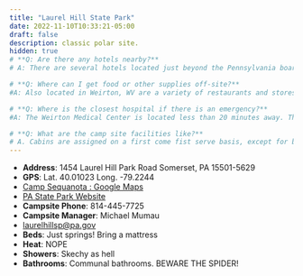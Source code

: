 ```yaml
---
title: "Laurel Hill State Park"
date: 2022-11-10T10:33:21-05:00
draft: false
description: classic polar site.
hidden: true
# **Q: Are there any hotels nearby?**
# A: There are several hotels located just beyond the Pennsylvania boarder in Weirton, WV, which is less than 20 minutes from the camp site. The hotels include Holiday Inn, Comfort Inn, and Fairfield Inn & Suites. 

# **Q: Where can I get food or other supplies off-site?**
#A: Also located in Weirton, WV are a variety of restaurants and stores, including McDonalds, Wendy's, Sheetz and Eat N' #Park (local chain open 24/7). There is also a 24 hour Walmart for anyone needed last minute supplies.

# **Q: Where is the closest hospital if there is an emergency?**
#A: The Weirton Medical Center is located less than 20 minutes away. The award-winning University of Pittsburgh Medical #Center (UPMC) is located about 1 hour from the camp site. 

# **Q: What are the camp site facilities like?**
# A. Cabins are assigned on a first come fist serve basis, except for buildings that are in a specific location In-Game. The cabins are two or four man cabins with beds that are wire springs or plywood boards with **no mattresses**, so please bring bedding. This is a summer camp site so there is no heat! There will only be one electrical outlet and light in each cabin. (Note: Heaters are **not** permitted.) It can get very cold at this site at night, especially during early spring or late fall events. We suggest bringing extra blankets, even if it looks like it will be warm enough. Also, the bathrooms and showers are in their own individual facilities. Please note that our camp site does not allow bird seed packets.
---
```


- **Address**: 1454 Laurel Hill Park Road Somerset, PA 15501-5629 
- **GPS**: Lat. 40.01023 Long. -79.2244
- [Camp Sequanota : Google Maps](https://www.google.com/maps/place/Sequanota+Lutheran+Conr+Center+and+Camp/@40.1787971,-79.1056356,344m/data=!3m1!1e3!4m12!1m6!3m5!1s0x0:0xcf492179dd15a9c1!2sSequanota+Lutheran+Conr+Center+and+Camp!8m2!3d40.1801066!4d-79.1005889!3m4!1s0x0:0xcf492179dd15a9c1!8m2!3d40.1801066!4d-79.1005889!5m1!1e4)
- [PA State Park Website](https://www.dcnr.pa.gov/StateParks/FindAPark/LaurelHillStatePark/Pages/default.aspx)
- **Campsite Phone**: 814-445-7725 
- **Campsite Manager**: Michael Mumau
-  [laurelhillsp@pa.gov](mailto:laurelhillsp@pa.gov) 
-  **Beds**: Just springs! Bring a mattress
-  **Heat**: NOPE
-  **Showers**: Skechy as hell
-  **Bathrooms**: Communal bathrooms. BEWARE THE SPIDER!







